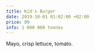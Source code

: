 ```yaml
---
title: Kid's Burger
date: 2019-10-01 01:02:00 +02:00
price: 89
info: 1 000 000 tonnes
---
```


Mayo, crisp lettuce, tomato.
